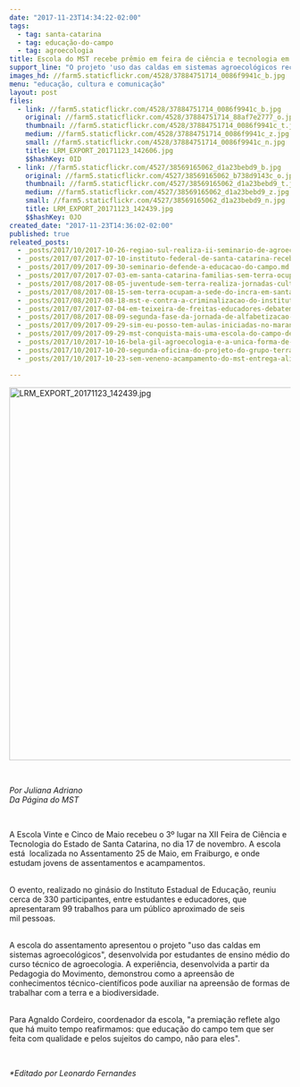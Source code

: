 ```yaml
---
date: "2017-11-23T14:34:22-02:00"
tags:
  - tag: santa-catarina
  - tag: educação-do-campo
  - tag: agroecologia
title: Escola do MST recebe prêmio em feira de ciência e tecnologia em Santa Catarina
support_line: "O projeto 'uso das caldas em sistemas agroecológicos recebeu o 3º lugar na XII Feira de Ciência e Tecnologia do estado. "
images_hd: //farm5.staticflickr.com/4528/37884751714_0086f9941c_b.jpg
menu: "educação, cultura e comunicação"
layout: post
files:
  - link: //farm5.staticflickr.com/4528/37884751714_0086f9941c_b.jpg
    original: //farm5.staticflickr.com/4528/37884751714_88af7e2777_o.jpg
    thumbnail: //farm5.staticflickr.com/4528/37884751714_0086f9941c_t.jpg
    medium: //farm5.staticflickr.com/4528/37884751714_0086f9941c_z.jpg
    small: //farm5.staticflickr.com/4528/37884751714_0086f9941c_n.jpg
    title: LRM_EXPORT_20171123_142606.jpg
    $$hashKey: 0ID
  - link: //farm5.staticflickr.com/4527/38569165062_d1a23bebd9_b.jpg
    original: //farm5.staticflickr.com/4527/38569165062_b738d9143c_o.jpg
    thumbnail: //farm5.staticflickr.com/4527/38569165062_d1a23bebd9_t.jpg
    medium: //farm5.staticflickr.com/4527/38569165062_d1a23bebd9_z.jpg
    small: //farm5.staticflickr.com/4527/38569165062_d1a23bebd9_n.jpg
    title: LRM_EXPORT_20171123_142439.jpg
    $$hashKey: 0JO
created_date: "2017-11-23T14:36:02-02:00"
published: true
releated_posts:
  - _posts/2017/10/2017-10-26-regiao-sul-realiza-ii-seminario-de-agroecologia-das-escolas-do-campo.md
  - _posts/2017/07/2017-07-10-instituto-federal-de-santa-catarina-recebe-atividades-da-juventude-sem-terra.md
  - _posts/2017/09/2017-09-30-seminario-defende-a-educacao-do-campo.md
  - _posts/2017/07/2017-07-03-em-santa-catarina-familias-sem-terra-ocupam-a-prefeitura-de-dr-pedrinho.md
  - _posts/2017/08/2017-08-05-juventude-sem-terra-realiza-jornadas-culturais-em-santa-catarina.md
  - _posts/2017/08/2017-08-15-sem-terra-ocupam-a-sede-do-incra-em-santa-catarina.md
  - _posts/2017/08/2017-08-18-mst-e-contra-a-criminalizacao-do-instituto-federal-catarinense-campus-abelardo-luz.md
  - _posts/2017/07/2017-07-04-em-teixeira-de-freitas-educadores-debatem-os-principios-da-educacao-do-campo.md
  - _posts/2017/08/2017-08-09-segunda-fase-da-jornada-de-alfabetizacao-no-maranhao-ja-alcanca-mais-de-18-mil-educandos.md
  - _posts/2017/09/2017-09-29-sim-eu-posso-tem-aulas-iniciadas-no-maranhao.md
  - _posts/2017/09/2017-09-29-mst-conquista-mais-uma-escola-do-campo-de-ensino-medio-no-ceara.md
  - _posts/2017/10/2017-10-16-bela-gil-agroecologia-e-a-unica-forma-de-comida-sem-veneno-no-prato-de-todo-mundo.md
  - _posts/2017/10/2017-10-20-segunda-oficina-do-projeto-do-grupo-terra-e-vida-acontecera-nessa-sexta-feira-20-em-passo-fundo.md
  - _posts/2017/10/2017-10-23-sem-veneno-acampamento-do-mst-entrega-alimentos-a-populacao-de-passo-fundo-no-rs.md

---
```

<p><img alt="LRM_EXPORT_20171123_142439.jpg" height="667" src="//farm5.staticflickr.com/4527/38569165062_d1a23bebd9_b.jpg" width="700" /></p>

<p>&nbsp;</p>

<p><em>Por Juliana Adriano<br />
Da P&aacute;gina do MST</em></p>

<p>&nbsp;</p>

<p>A Escola Vinte e Cinco de Maio&nbsp;recebeu o 3&ordm; lugar na XII Feira de Ci&ecirc;ncia e Tecnologia do Estado de Santa Catarina,&nbsp;no dia 17 de novembro. A escola est&aacute;&nbsp;&nbsp;localizada no Assentamento 25 de Maio, em Fraiburgo, e onde estudam jovens de assentamentos e acampamentos.</p>

<p><br />
O evento, realizado no gin&aacute;sio do Instituto Estadual de Educa&ccedil;&atilde;o, reuniu cerca de 330 participantes, entre estudantes&nbsp;e educadores, que apresentaram 99 trabalhos para um p&uacute;blico aproximado de seis mil&nbsp;pessoas.</p>

<p><br />
A escola do assentamento apresentou o projeto&nbsp;&quot;uso das caldas em sistemas agroecol&oacute;gicos&quot;, desenvolvida por estudantes de ensino m&eacute;dio do curso t&eacute;cnico de agroecologia. A experi&ecirc;ncia, desenvolvida a partir da Pedagogia do Movimento, demonstrou como a apreens&atilde;o de conhecimentos t&eacute;cnico-cient&iacute;ficos pode&nbsp;auxiliar na apreens&atilde;o de formas de trabalhar com a terra e a biodiversidade.&nbsp;</p>

<p><br />
Para Agnaldo Cordeiro, coordenador da escola, &quot;a premia&ccedil;&atilde;o reflete algo que h&aacute;&nbsp;muito tempo reafirmamos:&nbsp;que educa&ccedil;&atilde;o do campo tem que ser feita com qualidade e pelos sujeitos do campo,&nbsp;n&atilde;o para eles&quot;.</p>

<p>&nbsp;</p>

<p><i>*Editado por Leonardo Fernandes</i></p>
